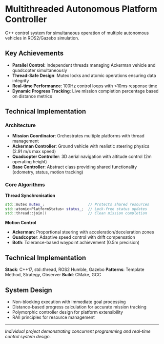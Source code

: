 # Multithreaded Autonomous Platform Controller

C++ control system for simultaneous operation of multiple autonomous vehicles in ROS2/Gazebo simulation.

## Key Achievements

- **Parallel Control**: Independent threads managing Ackerman vehicle and quadcopter simultaneously
- **Thread-Safe Design**: Mutex locks and atomic operations ensuring data integrity
- **Real-time Performance**: 100Hz control loops with <10ms response time
- **Dynamic Progress Tracking**: Live mission completion percentage based on distance metrics

## Technical Implementation

### Architecture
- **Mission Coordinator**: Orchestrates multiple platforms with thread management
- **Ackerman Controller**: Ground vehicle with realistic steering physics (2.91 m/s max speed)
- **Quadcopter Controller**: 3D aerial navigation with altitude control (2m operating height)
- **Base Controller**: Abstract class providing shared functionality (odometry, status, motion tracking)

### Core Algorithms

**Thread Synchronisation**
```cpp
std::mutex mutex_;                    // Protects shared resources
std::atomic<PlatformStatus> status_;  // Lock-free status updates
std::thread::join()                   // Clean mission completion
```
**Motion Control**

- **Ackerman**: Proportional steering with acceleration/deceleration zones
- **Quadcopter**: Adaptive speed control with drift compensation
- **Both**: Tolerance-based waypoint achievement (0.5m precision)

## Technical Implementation

**Stack**: C++17, std::thread, ROS2 Humble, Gazebo
**Patterns**: Template Method, Strategy, Observer
**Build**: CMake, GCC

## System Design

- Non-blocking execution with immediate goal processing
- Distance-based progress calculation for accurate mission tracking
- Polymorphic controller design for platform extensibility
- RAII principles for resource management

---
*Individual project demonstrating concurrent programming and real-time control system design.*
